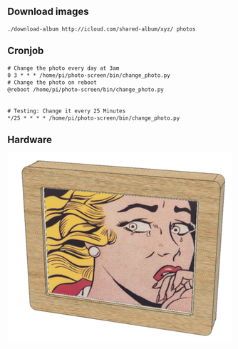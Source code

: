 Download images
---------------

    ./download-album http://icloud.com/shared-album/xyz/ photos


Cronjob
-------


    # Change the photo every day at 3am
    0 3 * * * /home/pi/photo-screen/bin/change_photo.py
    # Change the photo on reboot
    @reboot /home/pi/photo-screen/bin/change_photo.py


    # Testing: Change it every 25 Minutes
    */25 * * * * /home/pi/photo-screen/bin/change_photo.py

## Hardware
![](hardware/inky5inch7/PhotoscreenFrame-5inch7.png)